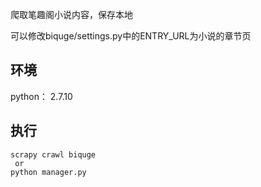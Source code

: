 爬取笔趣阁小说内容，保存本地

可以修改biquge/settings.py中的ENTRY_URL为小说的章节页

## 环境
 python： 2.7.10

## 执行

```
scrapy crawl biquge
 or
python manager.py

```

